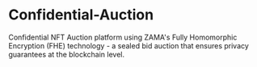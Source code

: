 # Confidential-Auction
Confidential NFT Auction platform using ZAMA's Fully Homomorphic Encryption (FHE) technology - a sealed bid auction that ensures privacy guarantees at the blockchain level.
